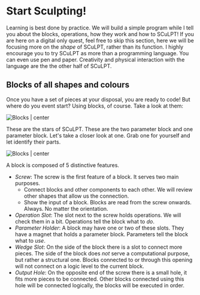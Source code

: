 # Start Sculpting!

Learning is best done by practice. We will build a simple program while I tell you about the blocks, operations, how they work and how to SCuLPT!
If you are here on a digital only quest, feel free to skip this section, here we will be focusing more on the _shape_ of SCuLPT, rather than its function.
I highly encourage you to try SCuLPT as more than a programming language. You can even use pen and paper. Creativity and physical interaction with the language are the the other half of SCuLPT.

## Blocks of all shapes and colours

Once you have a set of pieces at your disposal, you are ready to code!
But where do you event start?
Using blocks, of course. Take a look at them:

![Blocks | center](/SCuLPTER/imgs/Renders/Blocks%20Render.png)

These are the stars of SCuLPT.
These are the two parameter block and one parameter block.
Let's take a closer look at one. Grab one for yourself and let identify their parts.

![Blocks | center](/SCuLPTER/imgs/Renders/BlockAnatomy.png)

A block is composed of 5 distinctive features.

- *Screw*: The screw is the first feature of a block. It serves two main purposes.
  - Connect blocks and other components to each other. We will review other shapes that allow us the connection.
  - Show the input of a block. Blocks are read from the screw onwards. Always. No matter the orientation.
- *Operation Slot*: The slot next to the screw holds operations. We will check them in a bit. Operations tell the block what to _do_.
- *Parameter Holder*: A block may have one or two of these slots. They have a magnet that holds a parameter block. Parameters tell the block what to _use_.
- *Wedge Slot*: On the side of the block there is a slot to connect more pieces. The side of the block does _not_ serve a computational purpose, but rather a structural one. Blocks connected to or through this opening will not connect on a logic level to the current block.
- *Output Hole*: On the opposite end of the screw there is a small hole, it fits more pieces to be connected. Other blocks connected using this hole will be connected logically, the blocks will be executed in order.